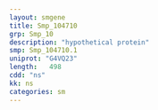 ```yaml
---
layout: smgene
title: Smp_104710
grp: Smp_10
description: "hypothetical protein"
smp: Smp_104710.1
uniprot: "G4VQ23"
length:   498
cdd: "ns"
kk: ns
categories: sm
---
```

